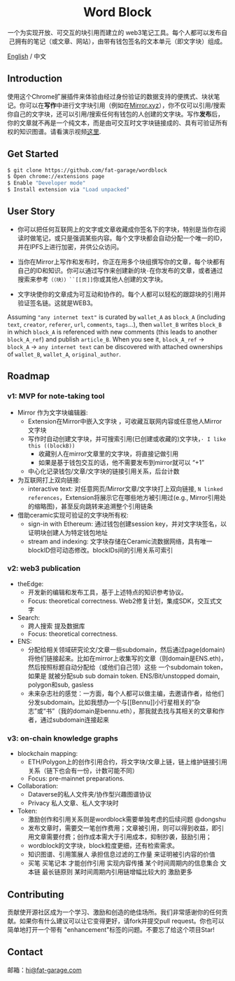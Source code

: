 
<div align="center">
  
  # Word Block


  <p>一个为实现开放、可交互的块引用而建立的 web3笔记工具。每个人都可以发布自己拥有的笔记（或文章、网站），由带有钱包签名的文本单元（即文字块）组成。</p>
  
</div>

[English](https://github.com/fat-garage/word-block/blob/main/README-EN.md) / 中文  

## Introduction

使用这个Chrome扩展插件来体验由经过身份验证的数据支持的便携式、块状笔记。你可以在**写作**中进行文字块引用（例如在[Mirror.xyz](https://mirror.xyz)），你不仅可以引用/搜索你自己的文字块，还可以引用/搜索任何有钱包的人创建的文字块。写作**发布**后，你的文章就不再是一个纯文本，而是由可交互时文字块链接成的、具有可验证所有权的知识图谱。请看演示视频[这里](https://youtu.be/hsZIDzgiGOc).

## Get Started

```sh
$ git clone https://github.com/fat-garage/wordblock
$ Open chrome://extensions page
$ Enable "Developer mode"
$ Install extension via "Load unpacked"
```

## User Story


* 你可以把任何互联网上的文字或文章收藏成你签名下的字块，特别是当你在阅读时做笔记，或只是强调某些内容。每个文字块都会自动分配一个唯一的ID，并在IPFS上进行加密，并供公众访问。

* 当你在Mirror上写作和发布时，你正在用多个块组撰写你的文章，每个块都有自己的ID和知识。你可以通过写作来创建新的块`·`在你发布的文章，或者通过搜索来参考`（（块））``[[页]]`你或其他人创建的文字块。

* 文字块使你的文章成为可互动和协作的。每个人都可以轻松的跟踪块的引用并验证签名链。这就是WEB3。


Assuming `"any internet text"` is curated by `wallet_A` as `block_A` (including `text`, `creator`, `referer`, `url`, `comments`, `tags`...), then `wallet_B` writes `block_B` in which `block_A` is referenced with new comments (this leads to another `block_A_ref`) and publish `article_B`. When you see it,  `block_A_ref` -> `block_A` -> `any internet text` can be discovered with attached ownerships of `wallet_B`, `wallet_A`, `original_author`.

## Roadmap

### v1: MVP for note-taking tool

- Mirror 作为文字块编辑器:
  - Extension在Mirror中嵌入文字块 ，可收藏互联网内容或任意他人Mirror文字块
  - 写作时自动创建文字块，并可搜索引用(已创建或收藏的)文字块，`· I like this ((blockB))`
      - 收藏别人在mirror文章里的文字块，将直接记做引用
      - 如果是基于钱包交互的话，他不需要发布到mirror就可以 “+1”
  - 中心化记录钱包/文章/文字块的链接引用关系，后台计数
- 为互联网打上双向链接:  
  - interactive text: 对任意网页/Mirror文章/文字块打上双向链接, `N linked references`，Extension将展示它在哪些地方被引用过(e.g., Mirror引用处的缩略图)，甚至反向跳转来追溯整个引用链条
- 借助ceramic实现可验证的文字块所有权:
  - sign-in with Ethereum: 通过钱包创建session key，并对文字块签名，以证明块创建人为特定钱包地址
  - stream and indexing: 文字块存储在Ceramic流数据网络，具有唯一blockID但可动态修改。blockIDs间的引用关系可索引
  
### v2:  web3 publication 

- theEdge:
  - 开发新的编辑和发布工具，基于上述特点的知识参考协议。
  - Focus: theoretical correctness.
Web2修复计划，集成SDK，交互式文字
- Search:
  - 跨人搜索 提及数据库
  - Focus: theoretical correctness.
- ENS: 
  - 分配给相关领域研究论文/文章一些subdomain，然后通过page(domain)将他们链接起来。比如在mirror上收集写的文章（则domain是ENS.eth)，然后按照标题自动分配给（或他们自己领）这些 一个subdomain token，如果是 就被分配sub sub domain token.   ENS/Bit/unstopped domain, polygon和sub, gasless
  - 未来杂志社的感觉：一方面，每个人都可以做主编，去邀请作者，给他们分发subdomain。比如我想办一个与[[Bennu]]小行星相关的“杂志”或“书”（我的domain是bennu.eth），那我就去找与其相关的文章和作者，通过subdomain连接起来

### v3: on-chain knowledge graphs

- blockchain mapping:
  - ETH/Polygon上的创作引用合约，将文字块/文章上链，链上维护链接引用关系（链下也会有一份，计数可能不同）
  - Focus: pre-mainnet preparations.
- Collaboration:
  - Dataverse的私人文件夹/协作型兴趣图谱协议
  - Privacy  私人文章、私人文字块时
- Token:
  - 激励创作和引用关系则是wordblock需要单独考虑的后续问题 @dongshu
  - 发布文章时，需要交一笔创作费用；文章被引用，则可以得到收益，即引用文章需要付费；创作成本需大于引用成本，抑制抄袭，鼓励引用；
  - wordblock的文字块，block粒度更细，还有检索需求。
  - 知识图谱、引用策展人 承担信息过滤的工作量 来证明被引内容的价值
  - 买笔 买笔记本 才能创作引用 实现内容传播   某个时间周期内的信息集合    文本链   最长链原则  某时间周期内引用链增幅比较大的 激励更多

## Contributing


贡献使开源社区成为一个学习、激励和创造的绝佳场所。我们非常感谢你的任何贡献。如果你有什么建议可以让它变得更好，请fork并提交pull request。你也可以简单地打开一个带有 "enhancement"标签的问题。不要忘了给这个项目Star! 



## Contact


邮箱：hi@fat-garage.com
